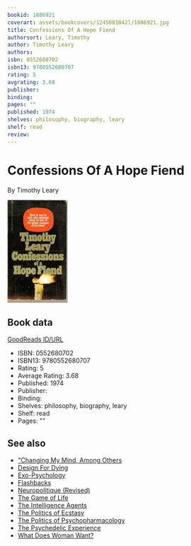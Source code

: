 ```yaml
---
bookid: 1886921
coverart: assets/bookcovers/1245081042l/1886921.jpg
title: Confessions Of A Hope Fiend
authorsort: Leary, Timothy
author: Timothy Leary
authors: 
isbn: 0552680702
isbn13: 9780552680707
rating: 5
avgrating: 3.68
publisher: 
binding: 
pages: ""
published: 1974
shelves: philosophy, biography, leary
shelf: read
review: 
---
```


# Confessions Of A Hope Fiend

By Timothy Leary

![](../../assets/bookcovers/1245081042l/1886921.jpg)

## Book data

[GoodReads ID/URL](https://www.goodreads.com/book/show/1886921)

- ISBN: 0552680702
- ISBN13: 9780552680707
- Rating: 5
- Average Rating: 3.68
- Published: 1974
- Publisher: 
- Binding: 
- Shelves: philosophy, biography, leary
- Shelf: read
- Pages: ""


## See also

- ["Changing My Mind, Among Others](Changing_My_Mind__Among_Others-_Lifetime_Writings.md)
- [Design For Dying](Design_For_Dying.md)
- [Exo-Psychology](Exo-Psychology-_A_Manual_on_the_Use_of_the_Human_Nervous_System_According_to_the_Instructions_of_the_Manufacturers.md)
- [Flashbacks](Flashbacks.md)
- [Neuropolitique (Revised)](Neuropolitique_Revised.md)
- [The Game of Life](The_Game_of_Life.md)
- [The Intelligence Agents](The_Intelligence_Agents.md)
- [The Politics of Ecstasy](The_Politics_of_Ecstasy.md)
- [The Politics of Psychopharmacology](The_Politics_of_Psychopharmacology.md)
- [The Psychedelic Experience](The_Psychedelic_Experience.md)
- [What Does Woman Want?](What_Does_Woman_Want.md)
